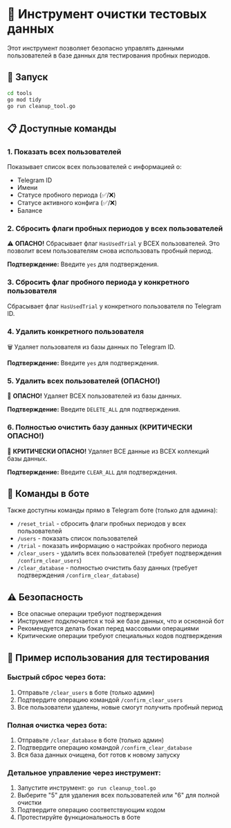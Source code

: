 # 🧹 Инструмент очистки тестовых данных

Этот инструмент позволяет безопасно управлять данными пользователей в базе данных для тестирования пробных периодов.

## 🚀 Запуск

```bash
cd tools
go mod tidy
go run cleanup_tool.go
```

## 📋 Доступные команды

### 1. Показать всех пользователей
Показывает список всех пользователей с информацией о:
- Telegram ID
- Имени
- Статусе пробного периода (✅/❌)
- Статусе активного конфига (✅/❌)
- Балансе

### 2. Сбросить флаги пробных периодов у всех пользователей
⚠️ **ОПАСНО!** Сбрасывает флаг `HasUsedTrial` у ВСЕХ пользователей.
Это позволит всем пользователям снова использовать пробный период.

**Подтверждение:** Введите `yes` для подтверждения.

### 3. Сбросить флаг пробного периода у конкретного пользователя
Сбрасывает флаг `HasUsedTrial` у конкретного пользователя по Telegram ID.

### 4. Удалить конкретного пользователя
🗑️ Удаляет пользователя из базы данных по Telegram ID.

**Подтверждение:** Введите `yes` для подтверждения.

### 5. Удалить всех пользователей (ОПАСНО!)
🚨 **ОПАСНО!** Удаляет ВСЕХ пользователей из базы данных.

**Подтверждение:** Введите `DELETE_ALL` для подтверждения.

### 6. Полностью очистить базу данных (КРИТИЧЕСКИ ОПАСНО!)
🚨 **КРИТИЧЕСКИ ОПАСНО!** Удаляет ВСЕ данные из ВСЕХ коллекций базы данных.

**Подтверждение:** Введите `CLEAR_ALL` для подтверждения.

## 🔧 Команды в боте

Также доступны команды прямо в Telegram боте (только для админа):

- `/reset_trial` - сбросить флаги пробных периодов у всех пользователей
- `/users` - показать список пользователей
- `/trial` - показать информацию о настройках пробного периода
- `/clear_users` - удалить всех пользователей (требует подтверждения `/confirm_clear_users`)
- `/clear_database` - полностью очистить базу данных (требует подтверждения `/confirm_clear_database`)

## ⚠️ Безопасность

- Все опасные операции требуют подтверждения
- Инструмент подключается к той же базе данных, что и основной бот
- Рекомендуется делать бэкап перед массовыми операциями
- Критические операции требуют специальных кодов подтверждения

## 🎯 Пример использования для тестирования

### Быстрый сброс через бота:
1. Отправьте `/clear_users` в боте (только админ)
2. Подтвердите операцию командой `/confirm_clear_users`
3. Все пользователи удалены, новые смогут получить пробный период

### Полная очистка через бота:
1. Отправьте `/clear_database` в боте (только админ)
2. Подтвердите операцию командой `/confirm_clear_database`
3. Вся база данных очищена, бот готов к новому запуску

### Детальное управление через инструмент:
1. Запустите инструмент: `go run cleanup_tool.go`
2. Выберите "5" для удаления всех пользователей или "6" для полной очистки
3. Подтвердите операцию соответствующим кодом
4. Протестируйте функциональность в боте
